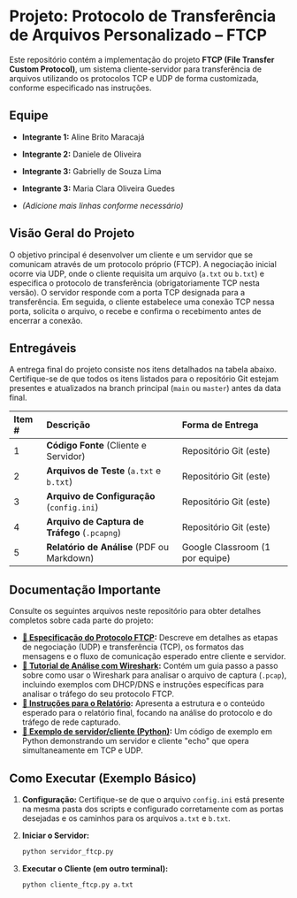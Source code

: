 # Projeto: Protocolo de Transferência de Arquivos Personalizado – FTCP

Este repositório contém a implementação do projeto **FTCP (File Transfer Custom Protocol)**, um sistema cliente-servidor para transferência de arquivos utilizando os protocolos TCP e UDP de forma customizada, conforme especificado nas instruções.

## Equipe

*   **Integrante 1:** Aline Brito Maracajá
*   **Integrante 2:** Daniele de Oliveira
*   **Integrante 3:** Gabrielly de Souza Lima
*   **Integrante 3:** Maria Clara Oliveira Guedes

*   *(Adicione mais linhas conforme necessário)*

## Visão Geral do Projeto

O objetivo principal é desenvolver um cliente e um servidor que se comunicam através de um protocolo próprio (FTCP). A negociação inicial ocorre via UDP, onde o cliente requisita um arquivo (`a.txt` ou `b.txt`) e especifica o protocolo de transferência (obrigatoriamente TCP nesta versão). O servidor responde com a porta TCP designada para a transferência. Em seguida, o cliente estabelece uma conexão TCP nessa porta, solicita o arquivo, o recebe e confirma o recebimento antes de encerrar a conexão.

## Entregáveis

A entrega final do projeto consiste nos itens detalhados na tabela abaixo. Certifique-se de que todos os itens listados para o repositório Git estejam presentes e atualizados na branch principal (`main` ou `master`) antes da data final.

| Item # | Descrição                                      | Forma de Entrega                  |
| :----- | :--------------------------------------------- | :-------------------------------- |
| 1      | **Código Fonte** (Cliente e Servidor)          | Repositório Git (este)            |
| 2      | **Arquivos de Teste** (`a.txt` e `b.txt`)      | Repositório Git (este)            |
| 3      | **Arquivo de Configuração** (`config.ini`)     | Repositório Git (este)            |
| 4      | **Arquivo de Captura de Tráfego** (`.pcapng`) | Repositório Git (este)            |
| 5      | **Relatório de Análise** (PDF ou Markdown)   | Google Classroom (1 por equipe)   |


## Documentação Importante

Consulte os seguintes arquivos neste repositório para obter detalhes completos sobre cada parte do projeto:

*   **[📄 Especificação do Protocolo FTCP](./protocolo.md):** Descreve em detalhes as etapas de negociação (UDP) e transferência (TCP), os formatos das mensagens e o fluxo de comunicação esperado entre cliente e servidor.
*   **[🦈 Tutorial de Análise com Wireshark](./wireshark_tutorial.md):** Contém um guia passo a passo sobre como usar o Wireshark para analisar o arquivo de captura (`.pcap`), incluindo exemplos com DHCP/DNS e instruções específicas para analisar o tráfego do seu protocolo FTCP.
*   **[📝 Instruções para o Relatório](./relatorio.md):** Apresenta a estrutura e o conteúdo esperado para o relatório final, focando na análise do protocolo e do tráfego de rede capturado.
*   **[🐍 Exemplo de servidor/cliente (Python)](./echo_server.py):** Um código de exemplo em Python demonstrando um servidor e cliente "echo" que opera simultaneamente em TCP e UDP. 

## Como Executar (Exemplo Básico)

1.  **Configuração:** Certifique-se de que o arquivo `config.ini` está presente na mesma pasta dos scripts e configurado corretamente com as portas desejadas e os caminhos para os arquivos `a.txt` e `b.txt`.
2.  **Iniciar o Servidor:**
    
    ```bash
    python servidor_ftcp.py
    ```
3.  **Executar o Cliente (em outro terminal):**
    ```bash
    python cliente_ftcp.py a.txt
    ```
